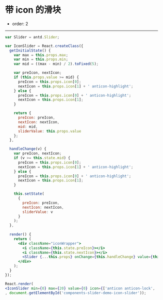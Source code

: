 # 带 icon 的滑块

- order: 2

---

````jsx
var Slider = antd.Slider;

var IconSlider = React.createClass({
  getInitialState() {
    var max = this.props.max;
    var min = this.props.min;
    var mid = ((max - min) / 2).toFixed(5);

    var preIcon, nextIcon;
    if (this.props.value >= mid) {
      preIcon = this.props.icon[0];
      nextIcon = this.props.icon[1] + ' anticon-highlight';
    } else {
      preIcon = this.props.icon[0] + ' anticon-highlight';
      nextIcon = this.props.icon[1];
    }

    return {
      preIcon: preIcon,
      nextIcon: nextIcon,
      mid: mid,
      sliderValue: this.props.value
    };
  },

  handleChange(v) {
    var preIcon, nextIcon;
    if (v >= this.state.mid) {
      preIcon = this.props.icon[0];
      nextIcon = this.props.icon[1] + ' anticon-highlight';
    } else {
      preIcon = this.props.icon[0] + ' anticon-highlight';
      nextIcon = this.props.icon[1];
    }

    this.setState( 
      {
        preIcon: preIcon,
        nextIcon: nextIcon,
        sliderValue: v
      }
    );
  },
  
  render() {
    return (
      <div className="iconWrapper">
        <i className={this.state.preIcon}></i>
        <i className={this.state.nextIcon}></i>
        <Slider {...this.props} onChange={this.handleChange} value={this.state.sliderValue} />
      </div>
    );
  }
});

React.render(
<IconSlider min={0} max={20} value={0} icon={['anticon anticon-lock', 'anticon anticon-unlock']} />
, document.getElementById('components-slider-demo-icon-slider'));
````

<style>
.iconWrapper {
  position: relative;
  padding: 0 24px;
}

.iconWrapper .anticon {
  position: absolute;
  top: -6px;
  width: 16px;
  height: 16px;
  line-height: 1;
  font-size: 16px;
  color: #ccc;
}

.iconWrapper .anticon:nth-child(1) {
  left: 0;
}
.iconWrapper .anticon:nth-child(2){
  right: 0;
}

.anticon.anticon-highlight {
  color: #666;
}
</style>